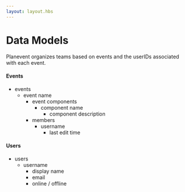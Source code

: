 ```yaml
---
layout: layout.hbs
---
```


# Data Models

Planevent organizes teams based on events and the userIDs associated with each event.


#### Events
- events
  - event name
    - event components
      - component name
        - component description
    - members
      - username
        - last edit time

#### Users
- users
  - username
    - display name
    - email
    - online / offline
